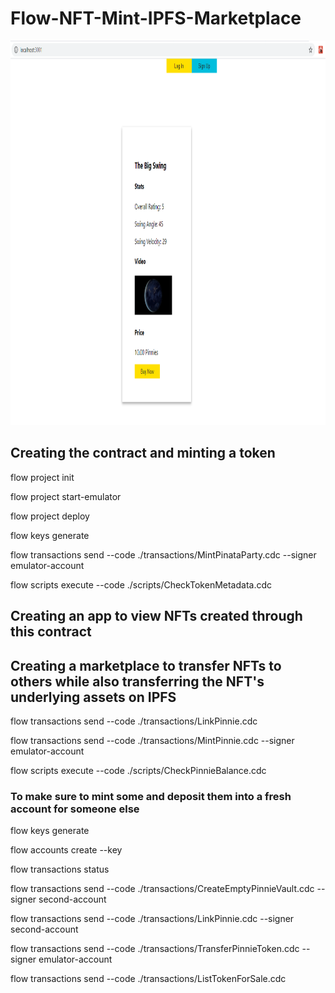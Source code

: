 # Flow-NFT-Mint-IPFS-Marketplace

<img src="./mvp.png" width="1248px" height="615px">

## Creating the contract and minting a token
flow project init

flow project start-emulator

flow project deploy

flow keys generate

flow transactions send --code ./transactions/MintPinataParty.cdc --signer emulator-account

flow scripts execute --code ./scripts/CheckTokenMetadata.cdc

## Creating an app to view NFTs created through this contract

## Creating a marketplace to transfer NFTs to others while also transferring the NFT's underlying assets on IPFS

flow transactions send --code ./transactions/LinkPinnie.cdc

flow transactions send --code ./transactions/MintPinnie.cdc --signer emulator-account

flow scripts execute --code ./scripts/CheckPinnieBalance.cdc

### To make sure to mint some and deposit them into a fresh account for someone else

flow keys generate

flow accounts create --key <NewPublicKey>

flow transactions status <TransactionID>

flow transactions send --code ./transactions/CreateEmptyPinnieVault.cdc --signer second-account

flow transactions send --code ./transactions/LinkPinnie.cdc --signer second-account

flow transactions send --code ./transactions/TransferPinnieToken.cdc --signer emulator-account

flow transactions send --code ./transactions/ListTokenForSale.cdc

